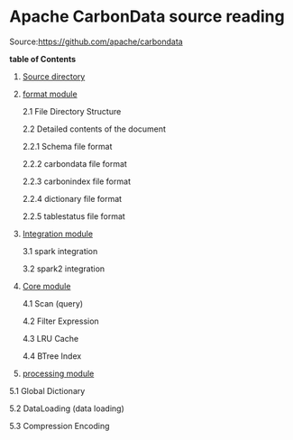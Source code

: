 Apache CarbonData source reading
=========================

Source:<https://github.com/apache/carbondata>
 


**table of Contents**

1. [Source directory](1-module-outline.md)

2. [format module](2-format.md)

   2.1 File Directory Structure

   2.2 Detailed contents of the document
   
      2.2.1 Schema file format

	  2.2.2 carbondata file format

	  2.2.3 carbonindex file format

	  2.2.4 dictionary file format

	  2.2.5 tablestatus file format

3. [Integration module](3-integration.md)

   3.1 spark integration

   3.2 spark2 integration

4. [Core module](4-core.md)

   4.1 Scan (query)

   4.2 Filter Expression

   4.3 LRU Cache

   4.4 BTree Index

5. [processing module](5-processing.md)

  5.1 Global Dictionary

  5.2 DataLoading (data loading)

  5.3 Compression Encoding
